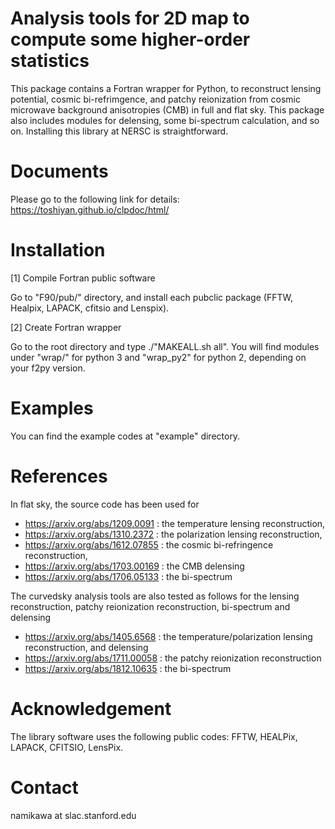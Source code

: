 # Analysis tools for 2D map to compute some higher-order statistics

This package contains a Fortran wrapper for Python, to reconstruct lensing potential, cosmic bi-refrimgence, and patchy reionization from cosmic microwave background anisotropies (CMB) in full and flat sky. This package also includes modules for delensing, some bi-spectrum calculation, and so on. Installing this library at NERSC is straightforward. 

# Documents

Please go to the following link for details:
https://toshiyan.github.io/clpdoc/html/

# Installation

  [1] Compile Fortran public software

  Go to "F90/pub/" directory, and install each pubclic package (FFTW, Healpix, LAPACK, cfitsio and Lenspix). 

  [2] Create Fortran wrapper

  Go to the root directory and type ./"MAKEALL.sh all". You will find modules under "wrap/" for python 3 and "wrap_py2" for python 2, depending on your f2py version. 

# Examples

You can find the example codes at "example" directory. 


# References

In flat sky, the source code has been used for

  - https://arxiv.org/abs/1209.0091 : the temperature lensing reconstruction, 
  - https://arxiv.org/abs/1310.2372 : the polarization lensing reconstruction, 
  - https://arxiv.org/abs/1612.07855 : the cosmic bi-refringence reconstruction, 
  - https://arxiv.org/abs/1703.00169 : the CMB delensing
  - https://arxiv.org/abs/1706.05133 : the bi-spectrum

The curvedsky analysis tools are also tested as follows for the lensing reconstruction, patchy reionization reconstruction, bi-spectrum and delensing

  - https://arxiv.org/abs/1405.6568 : the temperature/polarization lensing reconstruction, and delensing
  - https://arxiv.org/abs/1711.00058 : the patchy reionization reconstruction
  - https://arxiv.org/abs/1812.10635 : the bi-spectrum


# Acknowledgement

The library software uses the following public codes: FFTW, HEALPix, LAPACK, CFITSIO, LensPix. 

# Contact

  namikawa at slac.stanford.edu

